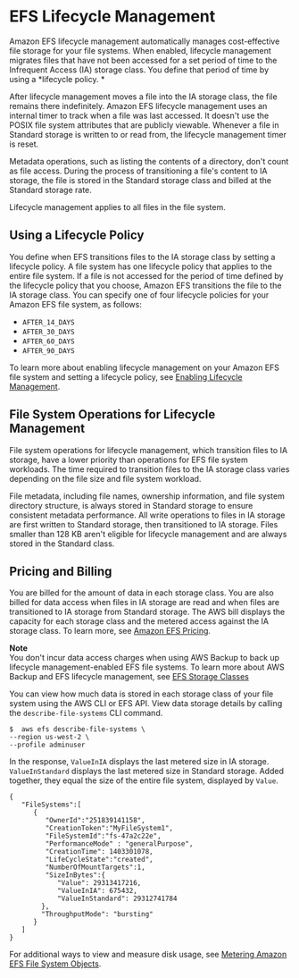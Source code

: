 # EFS Lifecycle Management<a name="lifecycle-management-efs"></a>

Amazon EFS lifecycle management automatically manages cost\-effective file storage for your file systems\. When enabled, lifecycle management migrates files that have not been accessed for a set period of time to the Infrequent Access \(IA\) storage class\. You define that period of time by using a *lifecycle policy\. *

After lifecycle management moves a file into the IA storage class, the file remains there indefinitely\. Amazon EFS lifecycle management uses an internal timer to track when a file was last accessed\. It doesn't use the POSIX file system attributes that are publicly viewable\. Whenever a file in Standard storage is written to or read from, the lifecycle management timer is reset\. 

Metadata operations, such as listing the contents of a directory, don't count as file access\. During the process of transitioning a file's content to IA storage, the file is stored in the Standard storage class and billed at the Standard storage rate\. 

Lifecycle management applies to all files in the file system\.

## Using a Lifecycle Policy<a name="lifecycle-policy"></a>

You define when EFS transitions files to the IA storage class by setting a lifecycle policy\. A file system has one lifecycle policy that applies to the entire file system\. If a file is not accessed for the period of time defined by the lifecycle policy that you choose, Amazon EFS transitions the file to the IA storage class\. You can specify one of four lifecycle policies for your Amazon EFS file system, as follows: 
+  `AFTER_14_DAYS` 
+  `AFTER_30_DAYS` 
+  `AFTER_60_DAYS` 
+  `AFTER_90_DAYS` 

To learn more about enabling lifecycle management on your Amazon EFS file system and setting a lifecycle policy, see [Enabling Lifecycle Management](enable-lifecycle-management.md)\. 

## File System Operations for Lifecycle Management<a name="metadata"></a>

File system operations for lifecycle management, which transition files to IA storage, have a lower priority than operations for EFS file system workloads\. The time required to transition files to the IA storage class varies depending on the file size and file system workload\. 

File metadata, including file names, ownership information, and file system directory structure, is always stored in Standard storage to ensure consistent metadata performance\. All write operations to files in IA storage are first written to Standard storage, then transitioned to IA storage\. Files smaller than 128 KB aren't eligible for lifecycle management and are always stored in the Standard class\. 

## Pricing and Billing<a name="billing"></a>

You are billed for the amount of data in each storage class\. You are also billed for data access when files in IA storage are read and when files are transitioned to IA storage from Standard storage\. The AWS bill displays the capacity for each storage class and the metered access against the IA storage class\. To learn more, see [Amazon EFS Pricing](https://aws.amazon.com/efs/pricing)\.

**Note**  
You don't incur data access charges when using AWS Backup to back up lifecycle management\-enabled EFS file systems\. To learn more about AWS Backup and EFS lifecycle management, see [EFS Storage Classes](awsbackup.md#backups-storage-classes)

You can view how much data is stored in each storage class of your file system using the AWS CLI or EFS API\. View data storage details by calling the `describe-file-systems` CLI command\.

```
$  aws efs describe-file-systems \
--region us-west-2 \
--profile adminuser
```

In the response, `ValueInIA` displays the last metered size in IA storage\. `ValueInStandard` displays the last metered size in Standard storage\. Added together, they equal the size of the entire file system, displayed by `Value`\.

```
{
   "FileSystems":[
      {
         "OwnerId":"251839141158",
         "CreationToken":"MyFileSystem1",
         "FileSystemId":"fs-47a2c22e",
         "PerformanceMode" : "generalPurpose",
         "CreationTime": 1403301078,
         "LifeCycleState":"created",
         "NumberOfMountTargets":1,
         "SizeInBytes":{
            "Value": 29313417216,
            "ValueInIA": 675432,
            "ValueInStandard": 29312741784
        },
        "ThroughputMode": "bursting"
      }
   ]
}
```

For additional ways to view and measure disk usage, see [Metering Amazon EFS File System Objects](metered-sizes.md#metered-sizes-fs-objects)\.